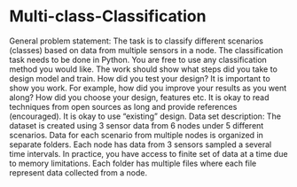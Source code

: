 # Multi-class-Classification

General problem statement:
The task is to classify different scenarios (classes) based on data from multiple sensors in a node. The
classification task needs to be done in Python. You are free to use any classification method you would
like. The work should show what steps did you take to design model and train. How did you test your
design? It is important to show you work. For example, how did you improve your results as you went
along? How did you choose your design, features etc. It is okay to read techniques from open sources as
long and provide references (encouraged). It is okay to use “existing” design.
Data set description:
The dataset is created using 3 sensor data from 6 nodes under 5 different scenarios. Data for each
scenario from multiple nodes is organized in separate folders. Each node has data from 3 sensors
sampled a several time intervals. In practice, you have access to finite set of data at a time due to
memory limitations. Each folder has multiple files where each file represent data collected from a node.
